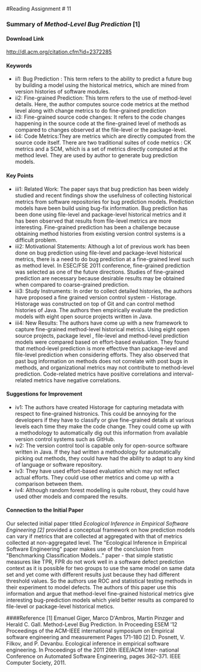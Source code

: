 #Reading Assignment # 11 
 
### Summary of *Method-Level Bug Prediction* [1]

#### Download Link 
http://dl.acm.org/citation.cfm?id=2372285

#### Keywords	 
* ii1: Bug Prediction : This term refers to the ability to predict a future bug by building a model using the historical metrics, which are mined from version histories of software modules.
* ii2: Fine-grained Prediction: This term refers to the use of method-level details. Here, the author computes source code metrics at the method level along with change metrics to do fine-grained prediction
* ii3: Fine-grained source code changes: It refers to the code changes happening in the source code at the fine-grained level of methods as compared to changes observed at the file-level or the package-level.
* ii4: Code Metrics:They are metrics which are directly computed from the source code itself. There are two traditional suites of code metrics : CK metrics and a SCM, which is a set of metrics directly computed at the method level. They are used by author to generate bug prediction models.

#### Key Points
* iii1: Related Work: The paper says that bug prediction has been widely studied and recent findings show the usefulness of collecting historical metrics from software repositories for bug prediction models. Prediction models have been build using bug-fix information. Bug prediction has been done using file-level and package-level historical metrics and it has been observed that results from file-level metrics are more interesting. Fine-grained prediction has been a challenge because obtaining method histories from existing version control systems is a difficult problem.
* iii2: Motivational Statements: Although a lot of previous work has been done on bug prediction using file-level and package-level historical metrics, there is a need to do bug prediction at a fine-grained level such as method level. In ESEC/FSE 2011 conference, fine-grained prediction was selected as one of the future directions. Studies of fine-grained prediction are necessary because desirable results may be obtained when compared to coarse-grained prediction.
* iii3: Study Instruments: In order to collect detailed histories, the authors have proposed a fine grained version control system - Historage. Historage was constructed on top of Git and can control method histories of Java. The authors then empirically evaluate the prediction models with eight open source projects written in Java.
* iii4: New Results: The authors have come up with a new framework to capture fine-grained method-level historical metrics. Using eight open source projects, package level , file-level and method-level prediction models were compared based on effort-based evaluation. They found that method-level prediction is more effective than package-level and file-level prediction when considering efforts. They also observed that past bug information on methods does not correlate with post bugs in methods, and organizational metrics may not contribute to method-level prediction. Code-related metrics have positive correlations and interval-related metrics have negative correlations.

#### Suggestions for Improvement 
* iv1: The authors have created Historage for capturing metadata with respect to fine-grained histronics. This could be annoying for the developers if they have to classify or give fine-grained details at various levels each time they make the code change. They could come up with a methodology to automatically dig out this information from available version control systems such as GitHub.
* iv2: The version control tool is capable only for open-source software written in Java. If they had written a methodology for automatically picking out methods, they could have had the ability to adapt to any kind of language or software repository.
* iv3: They have used effort-based evaluation which may not reflect actual efforts. They could use other metrics and come up with a comparison between them.
* iv4: Although random forest modelling is quite robust, they could have used other models and compared the results. 

#### Connection to the Initial Paper
Our selected initial paper titled *Ecological Inference in Empirical Software Engineering [2]* provided a conceptual framework on how prediction models can vary if metrics that are collected at aggregated with that of metrics collected at non-aggregated level. The "Ecological Inference in Empirical Software Engineering" paper makes use of the conclusion from "Benchmarking Classification Models.." paper - that simple statistic measures like TPR, FPR do not work well in a software defect prediction context as it is possible for two groups to use the same model on same data set and yet come with different results just because they had different threshold values. So the authors use ROC and statistical testing methods in their experiment to model defects. The authors of this paper use this information and argue that method-level fine-grained historical metrics give interesting bug-prediction models which yield better results as compared to file-level or package-level historical metics. 

####Reference
[1] Emanuel Giger, Marco D'Ambros, Martin Pinzger and Herald C. Gall. Method-Level Bug Prediction. In Proceeding ESEM '12 Proceedings of the ACM-IEEE international symposium on Empirical software engineering and measurement Pages 171-180 
[2] D. Posnett, V. Filkov, and P. Devanbu. Ecological inference in empirical software engineering. In Proceedings of the 2011 26th IEEE/ACM Inter- national Conference on Automated Software Engineering, pages 362–371. IEEE Computer Society, 2011. 

